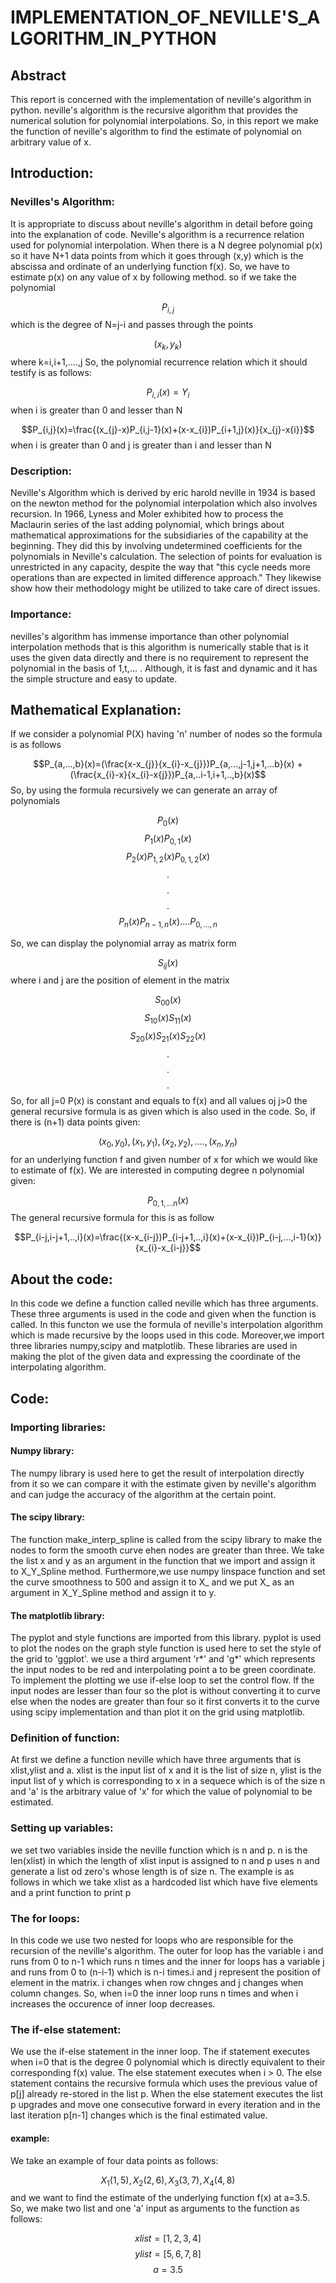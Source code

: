 # IMPLEMENTATION_OF_NEVILLE'S_ALGORITHM_IN_PYTHON

## Abstract
This report is concerned with the implementation of neville's algorithm in python. neville's algorithm is the recursive algorithm that provides the numerical solution for polynomial interpolations. So, in this report we make the function of neville's algorithm to find the estimate of polynomial on arbitrary value of x.

## Introduction:
### Nevilles's Algorithm:
It is appropriate to discuss about neville's algorithm in detail before going into the explanation of code. Neville's algorithm is a recurrence relation used for polynomial interpolation. When there is a N degree polynomial p(x) so it have N+1 data points from which it goes through (x,y) which is the abscissa and ordinate of an underlying function f(x). So, we have to estimate p(x) on any value of x by following method.
so if we take the polynomial

$$P_{i,j}$$ 
which is the degree of N=j-i and passes through the points


$$(x_{k},y_{k})$$
where k=i,i+1,....,j
So, the polynomial recurrence relation which it should testify is as follows:

$$P_{i,i}(x)=Y_{i}$$
when i is greater than 0 and lesser than N

$$P_{i,j}(x)=\frac{(x_{j}-x)P_{i,j-1}(x)+(x-x_{i})P_{i+1,j}(x)}{x_{j}-x{i}}$$
when i is greater than 0 and j is greater than i and lesser than N

### Description:
Neville's Algorithm which is derived by eric harold neville in 1934 is based on the newton method for the polynomial interpolation which also involves recursion. In 1966, Lyness and Moler exhibited how to process the Maclaurin series of the last adding polynomial, which brings about mathematical approximations for the subsidiaries of the capability at the beginning. They did this by involving undetermined coefficients for the polynomials in Neville's calculation. The selection of points for evaluation is unrestricted in any capacity, despite the way that "this cycle needs more operations than are expected in limited difference approach." They likewise show how their methodology might be utilized to take care of direct issues.

### Importance:
nevilles's algorithm has immense importance than other polynomial interpolation methods that is this algorithm is numerically stable that is it uses the given data directly and there is no requirement to represent the polynomial in the basis of 1,t,... . Although, it is fast and dynamic and it has the simple structure and easy to update.

## Mathematical Explanation:
If we consider a polynomial P(X) having 'n' number of nodes so the formula is as follows

$$P_{a,...,b}(x)=(\frac{x-x_{j}}{x_{i}-x_{j}})P_{a,...,j-1,j+1,...b}(x) + (\frac{x_{i}-x}{x_{i}-x{j}})P_{a,..i-1,i+1,..,b}(x)$$
So, by using the formula recursively we can generate an array of polynomials

$$P_{0}(x)$$
$$P_{1}(x)P_{0,1}(x)$$
$$P_{2}(x)P_{1,2}(x)P_{0,1,2}(x)$$
$$.$$
$$.$$
$$.$$
$$P_{n}(x)P_{n-1,n}(x)....P_{0,...,n}$$

So, we can display the polynomial array as matrix form

$$S_{ij}(x)$$
where i and j are the position of element in the matrix

$$S_{00}(x)$$
$$S_{10}(x)S_{11}(x)$$
$$S_{20}(x)S_{21}(x)S_{22}(x)$$
$$.$$
$$.$$
$$.$$
So, for all j=0 P(x) is constant and equals to f(x) and all values oj j>0 the general recursive formula is as given which is also used in the code. So, if there is (n+1) data points given:

$$(x_{0},y_{0}),(x_{1},y_{1}),(x_{2},y_{2}),....,(x_{n},y_{n})$$
for an underlying function f and given number of x for which we would like to estimate of f(x). We are interested in computing degree n polynomial given:

$$P_{0,1,...n}(x)$$
The general recursive formula for this is as follow

$$$$

$$P_{i-j,i-j+1,..,i}(x)=\frac{(x-x_{i-j})P_{i-j+1,..,i}(x)+(x-x_{i})P_{i-j,...,i-1}(x)}{x_{i}-x_{i-j}}$$

## About the code:
In this code we define a function called neville which has three arguments. These three arguments is used in the code and given when the function is called. In this functon we use the formula of neville's interpolation algorithm which is made recursive by the loops used in this code. Moreover,we import three libraries numpy,scipy and matplotlib. These libraries are used in making the plot of the given data and expressing the coordinate of the interpolating algorithm.

## Code:
### Importing libraries:
#### Numpy library:
The numpy library is used here to get the result of interpolation directly from it so we can compare it with the estimate given by neville's algorithm and can judge the accuracy of the algorithm at the certain point.
#### The scipy library:
The function make_interp_spline is called from the scipy library to make the nodes to form the smooth curve ehen nodes are greater than three. We take the list x and y as an argument in the function that we import and assign it to X_Y_Spline method. Furthermore,we use numpy linspace function and set the curve smoothness to 500 and assign it to X_ and we put X_ as an argument in X_Y_Spline method and assign it to y.
#### The matplotlib library:
The pyplot and style functions are imported from this library. pyplot is used to plot the nodes on the graph style function is used here to set the style of the grid to 'ggplot'. we use a third argument 'r*' and 'g*' which represents the input nodes to be red and interpolating point a to be green coordinate. To implement the plotting we use if-else loop to set the control flow. If the input nodes are lesser than four so the plot is without converting it to curve else when the nodes are greater than four so it first converts it to the curve using scipy implementation and than plot it on the grid using matplotlib.

### Definition of function:
At first we define a function neville which have three arguments that is xlist,ylist and a. xlist is the input list of x and it is the list of size n, ylist is the input list of y which is corresponding to x in a sequece which is of the size n and 'a' is the arbitrary value of 'x' for which the value of polynomial to be estimated.
### Setting up variables:
we set two variables inside the neville function which is n and p. n is the len(xlist) in which the length of xlist input is assigned to n and p uses n and generate a list od zero's whose length is of size n. The example is as follows in which we take xlist as a hardcoded list which have five elements and a print function to print p

### The for loops:
In this code we use two nested for loops who are responsible for the recursion of the neville's algorithm. The outer for loop has the variable i and runs from 0 to n-1 which runs n times and the inner for loops has a variable j and runs from 0 to (n-i-1) which is n-i times.i and j represent the position of element in the matrix. i changes when row chnges and j changes when column changes. So, when i=0 the inner loop runs n times and when i increases the occurence of inner loop decreases.
### The if-else statement:
We use the if-else statement in the inner loop. The if statement executes when i=0 that is the degree 0 polynomial which is directly equivalent to their corresponding f(x) value. The else statement executes when i > 0. The else statement contains the recursive formula which uses the previous value of p[j] already re-stored in the list p. When the else statement executes the list p upgrades and move one consecutive forward in every iteration and in the last iteration p[n-1] changes which is the final estimated value.
#### example:
We take an example of four data points as follows:

$$X_{1}(1,5) , X_{2}(2,6) , X_{3}(3,7) , X_{4}(4,8)$$
and we want to find the estimate of the underlying function f(x) at a=3.5. So, we make two list and one 'a' input as arguments to the function as follows:


$$xlist=[1,2,3,4]$$
$$ylist=[5,6,7,8]$$
$$a=3.5$$




